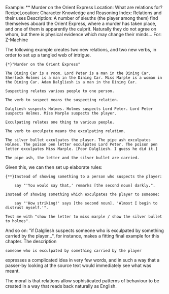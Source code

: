 Example: ** Murder on the Orient Express
Location: What are relations for?
RecipeLocation: Character Knowledge and Reasoning
Index: Relations and their uses
Description: A number of sleuths (the player among them) find themselves aboard the Orient Express, where a murder has taken place, and one of them is apparently the culprit. Naturally they do not agree on whom, but there is physical evidence which may change their minds...
For: Z-Machine

  
The following example creates two new relations, and two new verbs, in order to set up a tangled web of intrigue.

  

``` inform7
{*}"Murder on the Orient Express"

The Dining Car is a room. Lord Peter is a man in the Dining Car. Sherlock Holmes is a man in the Dining Car. Miss Marple is a woman in the Dining Car. Adam Dalgliesh is a man in the Dining Car.

Suspecting relates various people to one person.

The verb to suspect means the suspecting relation.

Dalgliesh suspects Holmes. Holmes suspects Lord Peter. Lord Peter suspects Holmes. Miss Marple suspects the player.

Exculpating relates one thing to various people.

The verb to exculpate means the exculpating relation.

The silver bullet exculpates the player. The pipe ash exculpates Holmes. The poison pen letter exculpates Lord Peter. The poison pen letter exculpates Miss Marple. [Poor Dalgliesh. I guess he did it.]

The pipe ash, the letter and the silver bullet are carried.
```

  
Given this, we can then set up elaborate rules:

  

``` inform7
{**}Instead of showing something to a person who suspects the player:

	say "'You would say that,' remarks [the second noun] darkly.".

Instead of showing something which exculpates the player to someone:

	say "'How striking!' says [the second noun]. 'Almost I begin to distrust myself.'".

Test me with "show the letter to miss marple / show the silver bullet to holmes".
```

  
And so on: "if Dalgliesh suspects someone who is exculpated by something carried by the player...", for instance, makes a fitting final example for this chapter. The description

  

``` inform7
someone who is exculpated by something carried by the player
```

  
expresses a complicated idea in very few words, and in such a way that a passer-by looking at the source text would immediately see what was meant.

  
The moral is that relations allow sophisticated patterns of behaviour to be created in a way that reads back naturally as English.

